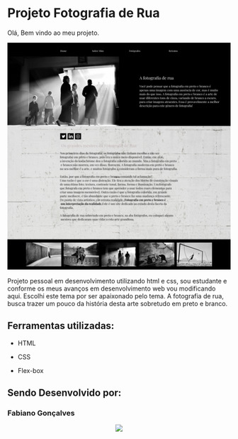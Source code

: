 # Projeto Fotografia de Rua
Olá, Bem vindo ao meu projeto.

![image](https://github.com/FabianoGonca/Fotografia-de-rua/blob/main/Home.png)

Projeto pessoal em desenvolvimento utilizando html e css, sou estudante e conforme os meus avanços em desenvolvimento web vou modificando aqui.
Escolhi este tema por ser apaixonado pelo tema. A fotografia de rua, busca trazer um pouco da história desta arte sobretudo em preto e branco.



## Ferramentas utilizadas:


* HTML

* CSS

* Flex-box

## Sendo Desenvolvido por:

### Fabiano Gonçalves
<p align="center">
<img loading="lazy" src="http://img.shields.io/static/v1?label=STATUS&message=EM%20DESENVOLVIMENTO&color=GREEN&style=for-the-badge"/>
</p>
